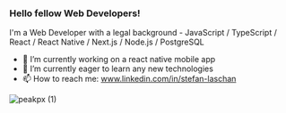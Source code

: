 ### Hello fellow Web Developers!


I'm a Web Developer with a legal background - JavaScript / TypeScript / React / React Native / Next.js / Node.js / PostgreSQL


- 🔭 I’m currently working on a react native mobile app
- 🌱 I’m currently eager to learn any new technologies
- 📫 How to reach me: www.linkedin.com/in/stefan-laschan

![peakpx (1)](https://user-images.githubusercontent.com/94568609/160707152-6a7e569f-791d-4253-86c1-caa4b2ca2526.jpg)
